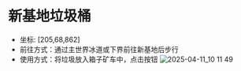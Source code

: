 # 新基地垃圾桶
- 坐标: [205,68,862]
- 前往方式：通过主世界冰道或下界前往新基地后步行
- 使用方式：将垃圾放入箱子矿车中，点击按钮
![2025-04-11_10 11 49](https://github.com/user-attachments/assets/338a22f5-5247-4936-880d-ed8aaa646791)
